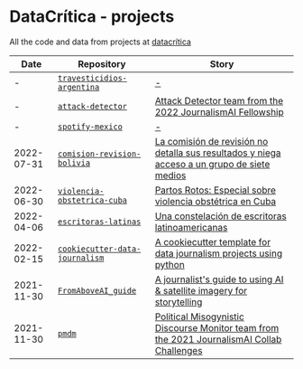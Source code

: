 # DataCrítica - projects

All the code and data from projects at [datacrítica](https://datacritica.org/)


| Date | Repository | Story
| --- | --- | --- |
| - |[`travesticidios-argentina`](https://github.com/DataCritica/travesticidios-argentina) | [-]() |
| - | [`attack-detector`](https://github.com/DataCritica/attack-detector)| [Attack Detector team from the 2022 JournalismAI Fellowship](https://blogs.lse.ac.uk/polis/2022/06/07/meet-the-journalismai-fellows-of-2022/) |
| - | [`spotify-mexico`](https://github.com/DataCritica/spotify-mexico) | [-]() |
| 2022-07-31 | [`comision-revision-bolivia`](https://github.com/DataCritica/comision-revision-bolivia)| [La comisión de revisión no detalla sus resultados y niega acceso a un grupo de siete medios](https://boliviaverifica.bo/feminicidios-la-comision-de-revision-no-detalla-sus-resultados-y-niega-acceso-a-un-grupo-de-siete-medios/) |
| 2022-06-30 | [`violencia-obstetrica-cuba`](https://github.com/DataCritica/violencia-obstetrica-cuba) | [Partos Rotos: Especial sobre violencia obstétrica en Cuba](https://partoscuba.info/) |
| 2022-04-06 | [`escritoras-latinas`](https://github.com/DataCritica/escritoras-latinas) | [Una constelación de escritoras latinoamericanas](https://datacritica.org/portfolio/constelaciones-de-escritoras-latinoamericanas-nacidas-en-el-siglo-xx/) |
| 2022-02-15 | [`cookiecutter-data-journalism`](https://github.com/DataCritica/cookiecutter-data-journalism) | [A cookiecutter template for data journalism projects using python](https://github.com/DataCritica/cookiecutter-data-journalism/blob/master/README.md) |
| 2021-11-30 | [`FromAboveAI_guide`](https://github.com/DataCritica/FromAboveAI_guide) | [A journalist's guide to using AI & satellite imagery for storytelling](https://aifromabove.notion.site/aifromabove/A-Journalist-s-Guide-to-using-AI-Satellite-Imagery-for-Storytelling-c32a310269124f069da96b73e872e574) |
| 2021-11-30 | [`pmdm`](https://github.com/fer-aguirre/pmdm) | [Political Misogynistic Discourse Monitor team from the 2021 JournalismAI Collab Challenges](https://www.lse.ac.uk/media-and-communications/polis/JournalismAI/2021-Collab-Challenges) |